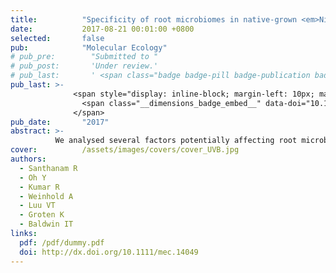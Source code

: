 ```yaml
---
title:          "Specificity of root microbiomes in native-grown <em>Nicotiana attenuata</em> and plant responses to UVB increase <em>Deinococcus colonization</em>"
date:           2017-08-21 00:01:00 +0800
selected:       false
pub:            "Molecular Ecology"
# pub_pre:        "Submitted to "
# pub_post:       'Under review.'
# pub_last:       ' <span class="badge badge-pill badge-publication badge-success">Spotlight</span>'
pub_last: >- 
              <span style="display: inline-block; margin-left: 10px; margin-right: 10px; vertical-align: middle;">
                <span class="__dimensions_badge_embed__" data-doi="10.1111/mec.14049" data-style="small_rectangle"></span>
              </span>
pub_date:       "2017"
abstract: >-
          We analysed several factors potentially affecting root microbiome structure – the importance of geographic location of natural populations, the microbiome of native seeds as putative source of colonization and the effect of a plant's response to UVB exposure on root colonization of highly abundant species.
cover:          /assets/images/covers/cover_UVB.jpg
authors:
  - Santhanam R
  - Oh Y
  - Kumar R
  - Weinhold A
  - Luu VT
  - Groten K
  - Baldwin IT
links:
  pdf: /pdf/dummy.pdf
  doi: http://dx.doi.org/10.1111/mec.14049
---
```

